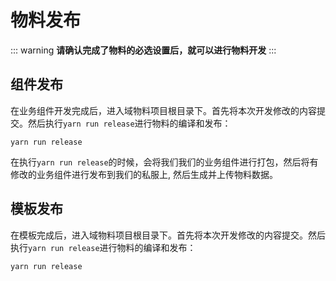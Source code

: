 # 物料发布

::: warning
**请确认完成了物料的必选设置后，就可以进行物料开发**
:::


## 组件发布

在业务组件开发完成后，进入域物料项目根目录下。首先将本次开发修改的内容提交。然后执行`yarn run release`进行物料的编译和发布：

```shell
yarn run release
```

在执行`yarn run release`的时候，会将我们我们的业务组件进行打包，然后将有修改的业务组件进行发布到我们的私服上, 然后生成并上传物料数据。


## 模板发布

在模板完成后，进入域物料项目根目录下。首先将本次开发修改的内容提交。然后执行`yarn run release`进行物料的编译和发布：

```shell
yarn run release
```